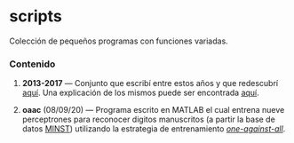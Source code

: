 # scripts

Colección de pequeños programas con funciones variadas.

### Contenido

1. **2013-2017** — Conjunto que escribí entre estos años y que redescubrí
[aquí](https://pastebin.com/u/hikariscode). Una explicación de los mismos puede
ser encontrada [aquí](https://jdgambin.github.io/archivos.html#viejosoftware).

2. **oaac** (08/09/20) — Programa escrito en MATLAB el cual entrena nueve perceptrones para
   reconocer digitos manuscritos (a partir la base de datos
   [MINST](https://web.stanford.edu/~hastie/StatLearnSparsity_files/DATA/zipcode.html))
   utilizando la estrategia de entrenamiento
   [_one-against-all_](https://en.wikipedia.org/wiki/Multiclass_classification#One-vs.-rest).
